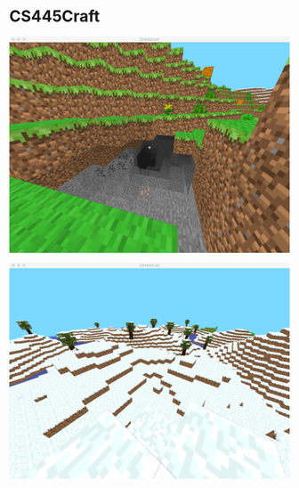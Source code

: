 # CS445Craft

![Screenshot 1](/screenshots/lighting.png?raw=true)

![Screenshot 2](/screenshots/snow.png?raw=true)
